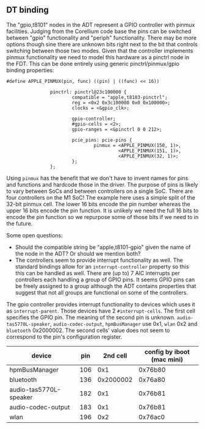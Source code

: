 ## DT binding

The "gpio,t8101" nodes in the ADT represent a GPIO controller with pinmux facilities.
Judging from the Corellium code base the pins can be switched between "gpio" functionality and "periph" functionality.
There may be more options though sine there are unknown bits right next to the bit that controls switching between those two modes.
Given that the controller implements pinmux functionality we need to model this hardware as a pinctrl node in the FDT.  This can be done entirely using generic pinctrl/pinmux/gpio binding properties:

```
#define APPLE_PINMUX(pin, func) ((pin) | ((func) << 16))

                pinctrl: pinctrl@23c100000 {
                        compatible = "apple,t8103-pinctrl";
                        reg = <0x2 0x3c100000 0x0 0x100000>;
                        clocks = <&gpio_clk>;

                        gpio-controller;
                        #gpio-cells = <2>;
                        gpio-ranges = <&pinctrl 0 0 212>;

                        pcie_pins: pcie-pins {
                                pinmux = <APPLE_PINMUX(150, 1)>,
                                         <APPLE_PINMUX(151, 1)>,
                                         <APPLE_PINMUX(32, 1)>;
                        };
                };
```
Using `pinmux` has the benefit that we don't have to invent names for pins and functions and hardcode those in the driver.
The purpose of pins is likely to vary between SoCs and between controllers on a single SoC.  There are four controllers on the M1 SoC!
The example here uses a simple split of the 32-bit pinmux cell.
The lower 16 bits encode the pin number whereas the upper 16 bits encode the pin function.
It is unlikely we need the full 16 bits to encode the pin function so we repurpose some of those bits if we need to in the future.

Some open questions:
* Should the compatible string be "apple,t8101-gpio" given the name of the node in the ADT?  Or should we mention both?
* The controllers seem to provide interrupt functionality as well.  The standard bindings allow for an `interrupt-controller` property so this this can be handled as well. There are (up to) 7 AIC interrupts per controllers each handling a group of GPIO pins.  It seems GPIO pins can be freely assigned to a group although the ADT contains properties that suggest that not all groups are functional on some of the controllers.

The gpio controller provides interrupt functionality to devices which uses it as `interrupt-parent`. Those devices have 2 `#interrupt-cells`. The first cell specifies the GPIO pin. The meaning of the second pin is unknown. `audio-tas5770L-speaker`, `audio-codec-output`, `hpmBusManager` use 0x1, `wlan` 0x2 and `bluetooth` 0x2000002. The second cells' value does not seem to correspond to the pin's configuration register.

device                 | pin | 2nd cell  | config by iboot (mac mini)
---------------------- | --- | --------- | --------------------------
hpmBusManager          | 106 | 0x1       | 0x76b80
bluetooth              | 136 | 0x2000002 | 0x76a80
audio-tas5770L-speaker | 182 | 0x1       | 0x76b81
audio-codec-output     | 183 | 0x1       | 0x76b81
wlan                   | 196 | 0x2       | 0x76ac0